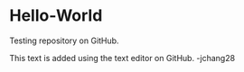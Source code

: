Hello-World
===========

Testing repository on GitHub.

This text is added using the text editor on GitHub.
-jchang28
